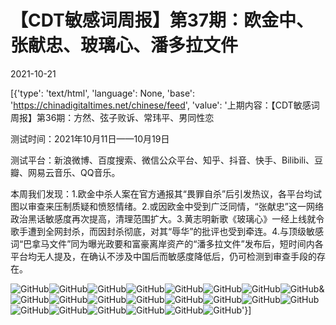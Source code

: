 # 【CDT敏感词周报】第37期：欧金中、张献忠、玻璃心、潘多拉文件

2021-10-21

[{'type': 'text/html', 'language': None, 'base': 'https://chinadigitaltimes.net/chinese/feed', 'value': '上期内容：【CDT敏感词周报】第36期：方然、弦子败诉、常玮平、男同性恋

测试时间：2021年10月11日——10月19日

测试平台：新浪微博、百度搜索、微信公众平台、知乎、抖音、快手、Bilibili、豆瓣、网易云音乐、QQ音乐。



本周我们发现：1.欧金中杀人案在官方通报其“畏罪自杀”后引发热议，各平台均试图以审查来压制质疑和愤怒情绪。2.或因欧金中受到广泛同情，“张献忠”这一网络政治黑话敏感度再次提高，清理范围扩大。3.黄志明新歌《玻璃心》一经上线就令歌手遭到全网封杀，而因封杀彻底，对其“辱华”的批评也受到牵连。4.与顶级敏感词“巴拿马文件”同为曝光政要和富豪离岸资产的“潘多拉文件”发布后，短时间内各平台均无人提及，在确认不涉及中国后而敏感度降低后，仍可检测到审查手段的存在。



![GitHub](https://chinadigitaltimes.net/chinese/files/2021/10/欧金中伸冤微博.jpg)![GitHub](https://chinadigitaltimes.net/chinese/files/2021/10/欧金中冤B站.jpg)![GitHub](https://chinadigitaltimes.net/chinese/files/2021/10/欧金中伸冤抖音.jpg)![GitHub](https://chinadigitaltimes.net/chinese/files/2021/10/欧金中伸冤快手.jpg)![GitHub](https://chinadigitaltimes.net/chinese/files/2021/10/欧金中畏罪自杀快手.jpg)![GitHub](https://chinadigitaltimes.net/chinese/files/2021/10/欧金中畏罪自杀抖音.jpg)![GitHub](https://chinadigitaltimes.net/chinese/files/2021/06/知乎献忠.png)![GitHub](https://chinadigitaltimes.net/chinese/files/2021/10/隐.jpg)&amp;![GitHub](https://chinadigitaltimes.net/chinese/files/2021/10/黄志明豆瓣.png)![GitHub](https://chinadigitaltimes.net/chinese/files/2021/10/黄志明网易云音乐下架.jpg)![GitHub](https://chinadigitaltimes.net/chinese/files/2021/10/黄志明QQ音乐下架.jpg)![GitHub](https://chinadigitaltimes.net/chinese/files/2021/10/黄志明知乎.jpg)![GitHub](https://chinadigitaltimes.net/chinese/files/2021/10/黄志明抖音.jpg)![GitHub](https://chinadigitaltimes.net/chinese/files/2021/10/黄志明快手.jpg)![GitHub](https://chinadigitaltimes.net/chinese/files/2021/10/黄志明B站.jpg)![GitHub](https://chinadigitaltimes.net/chinese/files/2021/10/陈芳语抖音.jpg)![GitHub](https://chinadigitaltimes.net/chinese/files/2021/10/陈芳语玻璃心B站.jpg)![GitHub](https://chinadigitaltimes.net/chinese/files/2021/10/陈芳语玻璃心微博.jpg)![GitHub](https://chinadigitaltimes.net/chinese/files/2021/10/陈芳语玻璃心知乎.jpg)![GitHub](https://chinadigitaltimes.net/chinese/files/2021/10/FCN7H6xXEAQp2zh.jpg)![GitHub](https://chinadigitaltimes.net/chinese/files/2021/10/潘多拉文件.jpg)![GitHub](https://chinadigitaltimes.net/chinese/files/2021/10/百度潘多拉文件2.jpg)'}]